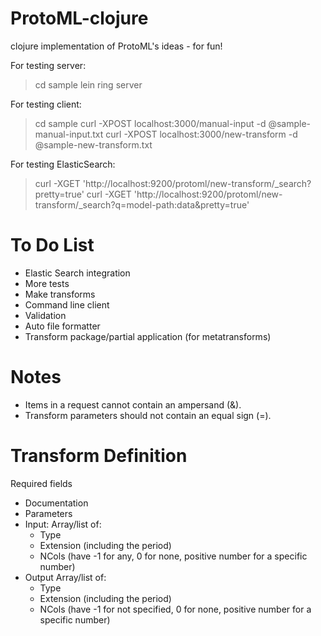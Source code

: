 ProtoML-clojure
===============

clojure implementation of ProtoML's ideas - for fun!

For testing server:
> cd sample
> lein ring server

For testing client:
> cd sample
> curl -XPOST localhost:3000/manual-input -d @sample-manual-input.txt
> curl -XPOST localhost:3000/new-transform -d @sample-new-transform.txt

For testing ElasticSearch:
> curl -XGET 'http://localhost:9200/protoml/new-transform/_search?pretty=true'
> curl -XGET 'http://localhost:9200/protoml/new-transform/_search?q=model-path:data&pretty=true'

To Do List
==========
* Elastic Search integration
* More tests
* Make transforms
* Command line client
* Validation
* Auto file formatter
* Transform package/partial application (for metatransforms)

Notes
=====
* Items in a request cannot contain an ampersand (&).
* Transform parameters should not contain an equal sign (=).

Transform Definition
====================
Required fields
* Documentation
* Parameters
* Input: Array/list of:
    * Type
    * Extension (including the period)
    * NCols (have -1 for any, 0 for none, positive number for a specific number)
* Output Array/list of:
    * Type
    * Extension (including the period)
    * NCols (have -1 for not specified, 0 for none, positive number for a specific number)

